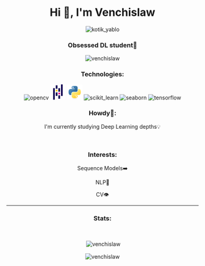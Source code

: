 <h1 align="center">Hi 👋, I'm Venchislaw</h1>
<p  align='center'><img src='https://media.tenor.com/98_jaJe6BRMAAAAi/sad-apple.gif' alt='kotik_yablo' width=15%></p>
<h3 align="center">Obsessed DL student🦫</h3>

<p align="center"> <img src="https://komarev.com/ghpvc/?username=venchislaw&label=Profile%20views&color=0e75b6&style=flat" alt="venchislaw" /> </p>
<h3 align="center">Technologies:</h3>
<p align="center">
</p>

<p align="center"><img src="https://www.vectorlogo.zone/logos/opencv/opencv-icon.svg" alt="opencv" width="40" height="40"/> <img src="https://raw.githubusercontent.com/devicons/devicon/2ae2a900d2f041da66e950e4d48052658d850630/icons/pandas/pandas-original.svg" alt="pandas" width="40" height="40"/> <img src="https://raw.githubusercontent.com/devicons/devicon/master/icons/python/python-original.svg" alt="python" width="40" height="40"/> <img src="https://upload.wikimedia.org/wikipedia/commons/0/05/Scikit_learn_logo_small.svg" alt="scikit_learn" width="40" height="40"/> <img src="https://seaborn.pydata.org/_images/logo-mark-lightbg.svg" alt="seaborn" width="40" height="40"/> <img src="https://www.vectorlogo.zone/logos/tensorflow/tensorflow-icon.svg" alt="tensorflow" width="40" height="40"/> </p>
<h3 align="center">Howdy🧐:</h3>
<p align='center'>I'm currently studying Deep Learning depths💡</p><br>
<p align='center'><h3 align="center">Interests:</h3>
<p align="center"></p>
<p align='center'>    Sequence Models➡️</p>
<p align='center'>    NLP📜</p>
<p align='center'>    CV👁️</p>

---
<p align="center"><h3 align="center">Stats:</h3>
<p align="center"></p><br>

<p align="center">&nbsp;<img align="center" src="https://github-readme-stats.vercel.app/api?username=venchislaw&show_icons=true&locale=en" alt="venchislaw" /></p>

<p align="center"><img align="center" src="https://github-readme-streak-stats.herokuapp.com/?user=venchislaw&" alt="venchislaw" /></p>
